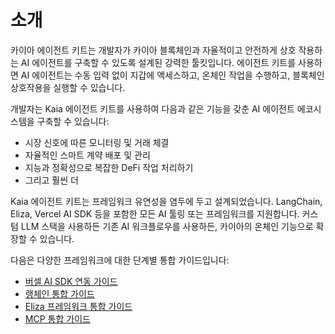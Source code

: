 # 소개

카이아 에이전트 키트는 개발자가 카이아 블록체인과 자율적이고 안전하게 상호 작용하는 AI 에이전트를 구축할 수 있도록 설계된 강력한 툴킷입니다. 에이전트 키트를 사용하면 AI 에이전트는 수동 입력 없이 지갑에 액세스하고, 온체인 작업을 수행하고, 블록체인 상호작용을 실행할 수 있습니다.

개발자는 Kaia 에이전트 키트를 사용하여 다음과 같은 기능을 갖춘 AI 에이전트 에코시스템을 구축할 수 있습니다:

- 시장 신호에 따른 모니터링 및 거래 체결
- 자율적인 스마트 계약 배포 및 관리
- 지능과 정확성으로 복잡한 DeFi 작업 처리하기
- 그리고 훨씬 더

Kaia 에이전트 키트는 프레임워크 유연성을 염두에 두고 설계되었습니다. LangChain, Eliza, Vercel AI SDK 등을 포함한 모든 AI 툴링 또는 프레임워크를 지원합니다. 커스텀 LLM 스택을 사용하든 기존 AI 워크플로우를 사용하든, 카이아의 온체인 기능으로 확장할 수 있습니다.

다음은 다양한 프레임워크에 대한 단계별 통합 가이드입니다:

- [버셀 AI SDK 연동 가이드](vercel-ai-guide.md)
- [랭체인 통합 가이드](langchain.md)
- [Eliza 프레임워크 통합 가이드](eliza.md)
- [MCP 통합 가이드](mcp.md)